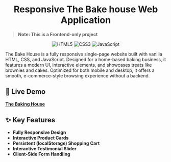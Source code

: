 <h1 align="center">Responsive The Bake house Web Application</h1>

> **Note: This is a Frontend-only project**

<p align="center">
  <img src="https://img.shields.io/badge/html5-%23E34F26.svg?style=for-the-badge&logo=html5&logoColor=white" alt="HTML5">
  <img src="https://img.shields.io/badge/css3-%231572B6.svg?style=for-the-badge&logo=css3&logoColor=white" alt="CSS3">
  <img src="https://img.shields.io/badge/javascript-%23323330.svg?style=for-the-badge&logo=javascript&logoColor=%23F7DF1E" alt="JavaScript">
</p>

The Bake House is a fully responsive single-page website built with vanilla HTML, CSS, and JavaScript. Designed for a home-based baking business, it features a modern UI, interactive elements, and showcases treats like brownies and cakes. Optimized for both mobile and desktop, it offers a smooth, e-commerce-style browsing experience without a backend.

## 🚀 Live Demo
[**The Baking House**](https://thebakehouse.vercel.app)

## ✨ Key Features

*   **Fully Responsive Design**
*   **Interactive Product Cards**
*   **Persistent (localStorage) Shopping Cart**
*   **Interactive Testimonial Slider**
*   **Client-Side Form Handling**


